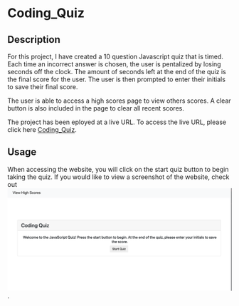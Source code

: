 # Coding_Quiz

## Description

For this project, I have created a 10 question Javascript quiz that is timed. Each time an incorrect answer is chosen, the user is pentalized by losing seconds off the clock. The amount of seconds left at the end of the quiz is the final score for the user. The user is then prompted to enter their initials to save their final score.

The user is able to access a high scores page to view others scores. A clear button is also included in the page to clear all recent scores.

The project has been eployed at a live URL. To access the live URL, please click here [Coding_Quiz](https://alexhstrickland.github.io/Coding_Quiz/).

## Usage

When accessing the website, you will click on the start quiz button to begin taking the quiz. If you would like to view a screenshot of the website, check out ![Website Screenshot](assets/images/screenshot_website.png).

